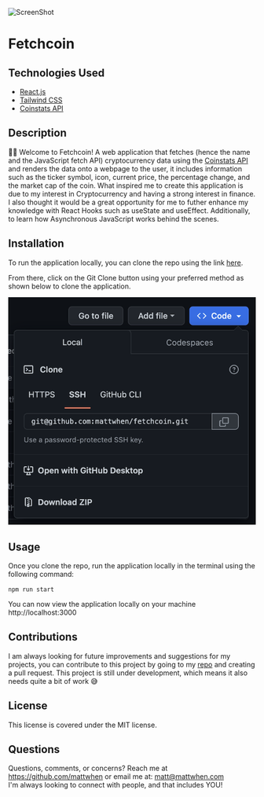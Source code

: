 ![ScreenShot](https://img.shields.io/badge/License-MIT-blue)
# Fetchcoin

## Technologies Used
* [React.js](https://react.dev/)
* [Tailwind CSS](https://tailwindcss.com/)
* [Coinstats API](https://documenter.getpostman.com/view/5734027/RzZ6Hzr3)

## Description 
👋🏼   Welcome to Fetchcoin! A web application that fetches (hence the name and the JavaScript fetch API) cryptocurrency data using the [Coinstats API](https://documenter.getpostman.com/view/5734027/RzZ6Hzr3) and renders the data onto a webpage to the user, it includes information such as the ticker symbol, icon, current price, the percentage change, and the market cap of the coin. What inspired me to create this application is due to my interest in Cryptocurrency and having a strong interest in finance. I also thought it would be a great opportunity for me to futher enhance my knowledge with React Hooks such as useState and useEffect. Additionally, to learn how Asynchronous JavaScript works behind the scenes. <br>


## Installation 
To run the application locally, you can clone the repo using the link [here](https://github.com/mattwhen/fetchcoin). 

From there, click on the Git Clone button using your preferred method as shown below to clone the application.

![gitClone-illustration](./images/gitClone.png)
<br>

## Usage  
Once you clone the repo, run the application locally in the terminal using the following command:
```
npm run start
```

You can now view the application locally on your machine
http://localhost:3000
<br>

## Contributions
I am always looking for future improvements and suggestions for my projects, you can contribute to this project by going to my [repo](https://github.com/mattwhen/fetchcoin) and creating a pull request. This project is still under development, which means it also needs quite a bit of work 😅<br>

## License
This license is covered under the MIT license. <br>

## Questions
Questions, comments, or concerns? Reach me at https://github.com/mattwhen
or email me at: matt@mattwhen.com <br>
I'm always looking to connect with people, and that includes YOU!